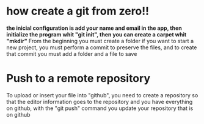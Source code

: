 #  how create a git from zero!!
  **the inicial configuration is add your name and email in the app, then initialize the program whit "git init", then you can create a carpet whit "mkdir"** 
From the beginning you must create a folder if you want to start a new project, you must perform a commit to preserve the files, and to create that commit you must add a folder and a file to save
# Push to a remote repository
  To upload or insert your file into "github", you need to create a repository so that the editor information goes to the repository and you have everything on github, with the "git push" command you update your repository that is on github
